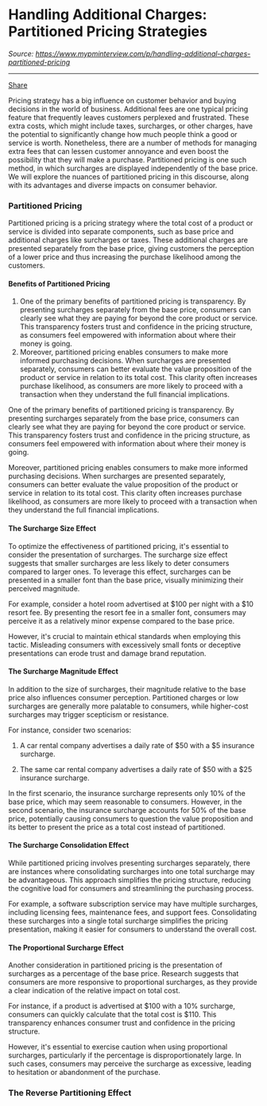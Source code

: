 # Handling Additional Charges: Partitioned Pricing Strategies

*Source: https://www.mypminterview.com/p/handling-additional-charges-partitioned-pricing*

---

[Share](https://www.mypminterview.com/p/handling-additional-charges-partitioned-pricing?utm_source=substack&utm_medium=email&utm_content=share&action=share)



Pricing strategy has a big influence on customer behavior and buying decisions in the world of business. Additional fees are one typical pricing feature that frequently leaves customers perplexed and frustrated. These extra costs, which might include taxes, surcharges, or other charges, have the potential to significantly change how much people think a good or service is worth. Nonetheless, there are a number of methods for managing extra fees that can lessen customer annoyance and even boost the possibility that they will make a purchase. Partitioned pricing is one such method, in which surcharges are displayed independently of the base price. We will explore the nuances of partitioned pricing in this discourse, along with its advantages and diverse impacts on consumer behavior.

### Partitioned Pricing

Partitioned pricing is a pricing strategy where the total cost of a product or service is divided into separate components, such as base price and additional charges like surcharges or taxes. These additional charges are presented separately from the base price, giving customers the perception of a lower price and thus increasing the purchase likelihood among the customers.

#### Benefits of Partitioned Pricing

1. One of the primary benefits of partitioned pricing is transparency. By presenting surcharges separately from the base price, consumers can clearly see what they are paying for beyond the core product or service. This transparency fosters trust and confidence in the pricing structure, as consumers feel empowered with information about where their money is going.
2. Moreover, partitioned pricing enables consumers to make more informed purchasing decisions. When surcharges are presented separately, consumers can better evaluate the value proposition of the product or service in relation to its total cost. This clarity often increases purchase likelihood, as consumers are more likely to proceed with a transaction when they understand the full financial implications.

One of the primary benefits of partitioned pricing is transparency. By presenting surcharges separately from the base price, consumers can clearly see what they are paying for beyond the core product or service. This transparency fosters trust and confidence in the pricing structure, as consumers feel empowered with information about where their money is going.

Moreover, partitioned pricing enables consumers to make more informed purchasing decisions. When surcharges are presented separately, consumers can better evaluate the value proposition of the product or service in relation to its total cost. This clarity often increases purchase likelihood, as consumers are more likely to proceed with a transaction when they understand the full financial implications.



#### The Surcharge Size Effect

To optimize the effectiveness of partitioned pricing, it's essential to consider the presentation of surcharges. The surcharge size effect suggests that smaller surcharges are less likely to deter consumers compared to larger ones. To leverage this effect, surcharges can be presented in a smaller font than the base price, visually minimizing their perceived magnitude.

For example, consider a hotel room advertised at $100 per night with a $10 resort fee. By presenting the resort fee in a smaller font, consumers may perceive it as a relatively minor expense compared to the base price.

However, it's crucial to maintain ethical standards when employing this tactic. Misleading consumers with excessively small fonts or deceptive presentations can erode trust and damage brand reputation.



#### The Surcharge Magnitude Effect

In addition to the size of surcharges, their magnitude relative to the base price also influences consumer perception. Partitioned charges or low surcharges are generally more palatable to consumers, while higher-cost surcharges may trigger scepticism or resistance.

For instance, consider two scenarios:

1. A car rental company advertises a daily rate of $50 with a $5 insurance surcharge.

2. The same car rental company advertises a daily rate of $50 with a $25 insurance surcharge.

In the first scenario, the insurance surcharge represents only 10% of the base price, which may seem reasonable to consumers. However, in the second scenario, the insurance surcharge accounts for 50% of the base price, potentially causing consumers to question the value proposition and its better to present the price as a total cost instead of partitioned.



#### The Surcharge Consolidation Effect

While partitioned pricing involves presenting surcharges separately, there are instances where consolidating surcharges into one total surcharge may be advantageous. This approach simplifies the pricing structure, reducing the cognitive load for consumers and streamlining the purchasing process.

For example, a software subscription service may have multiple surcharges, including licensing fees, maintenance fees, and support fees. Consolidating these surcharges into a single total surcharge simplifies the pricing presentation, making it easier for consumers to understand the overall cost.



#### The Proportional Surcharge Effect

Another consideration in partitioned pricing is the presentation of surcharges as a percentage of the base price. Research suggests that consumers are more responsive to proportional surcharges, as they provide a clear indication of the relative impact on total cost.

For instance, if a product is advertised at $100 with a 10% surcharge, consumers can quickly calculate that the total cost is $110. This transparency enhances consumer trust and confidence in the pricing structure.

However, it's essential to exercise caution when using proportional surcharges, particularly if the percentage is disproportionately large. In such cases, consumers may perceive the surcharge as excessive, leading to hesitation or abandonment of the purchase.

### The Reverse Partitioning Effect

